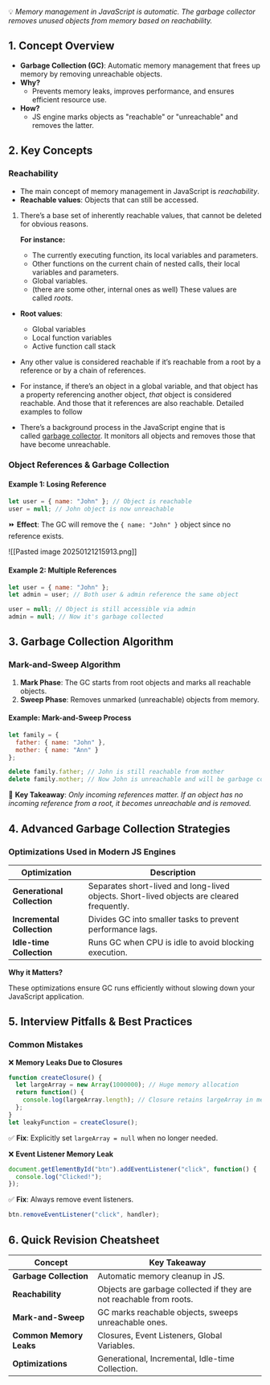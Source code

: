 💡 _Memory management in JavaScript is automatic. The garbage collector removes unused objects from memory based on reachability._
## 1. Concept Overview

- **Garbage Collection (GC)**: Automatic memory management that frees up memory by removing unreachable objects.
- **Why?** 
	- Prevents memory leaks, improves performance, and ensures efficient resource use.
- **How?** 
	- JS engine marks objects as "reachable" or "unreachable" and removes the latter.
## 2. Key Concepts

### Reachability

- The main concept of memory management in JavaScript is _reachability_.
- **Reachable values**: Objects that can still be accessed.

1. There’s a base set of inherently reachable values, that cannot be deleted for obvious reasons.

	**For instance:**
    - The currently executing function, its local variables and parameters.
    - Other functions on the current chain of nested calls, their local variables and parameters.
    - Global variables.
    - (there are some other, internal ones as well)
    These values are called _roots_.
    
- **Root values**:
    - Global variables
    - Local function variables
    - Active function call stack

- Any other value is considered reachable if it’s reachable from a root by a reference or by a chain of references.
- For instance, if there’s an object in a global variable, and that object has a property referencing another object, _that_ object is considered reachable. And those that it references are also reachable. Detailed examples to follow

- There’s a background process in the JavaScript engine that is called [garbage collector](https://en.wikipedia.org/wiki/Garbage_collection_(computer_science)). It monitors all objects and removes those that have become unreachable.

### Object References & Garbage Collection
#### Example 1: Losing Reference

```js
let user = { name: "John" }; // Object is reachable
user = null; // John object is now unreachable
```

⏩ **Effect**: The GC will remove the `{ name: "John" }` object since no reference exists.

![[Pasted image 20250121215913.png]]
#### Example 2: Multiple References

```js
let user = { name: "John" };
let admin = user; // Both user & admin reference the same object

user = null; // Object is still accessible via admin
admin = null; // Now it's garbage collected
```
## 3. Garbage Collection Algorithm
### Mark-and-Sweep Algorithm

1. **Mark Phase**: The GC starts from root objects and marks all reachable objects.
2. **Sweep Phase**: Removes unmarked (unreachable) objects from memory.
#### Example: Mark-and-Sweep Process

```js
let family = {
  father: { name: "John" },
  mother: { name: "Ann" }
};

delete family.father; // John is still reachable from mother
delete family.mother; // Now John is unreachable and will be garbage collected
```

📌 **Key Takeaway**: _Only incoming references matter. If an object has no incoming reference from a root, it becomes unreachable and is removed._
## 4. Advanced Garbage Collection Strategies
### Optimizations Used in Modern JS Engines

| Optimization                | Description                                                                               |
| --------------------------- | ----------------------------------------------------------------------------------------- |
| **Generational Collection** | Separates short-lived and long-lived objects. Short-lived objects are cleared frequently. |
| **Incremental Collection**  | Divides GC into smaller tasks to prevent performance lags.                                |
| **Idle-time Collection**    | Runs GC when CPU is idle to avoid blocking execution.                                     |
**Why it Matters?**  

These optimizations ensure GC runs efficiently without slowing down your JavaScript application.
## 5. Interview Pitfalls & Best Practices
### **Common Mistakes**

❌ **Memory Leaks Due to Closures**

```js
function createClosure() {
  let largeArray = new Array(1000000); // Huge memory allocation
  return function() {
    console.log(largeArray.length); // Closure retains largeArray in memory
  };
}
let leakyFunction = createClosure();
```

✅ **Fix**: Explicitly set `largeArray = null` when no longer needed.

❌ **Event Listener Memory Leak**

```js
document.getElementById("btn").addEventListener("click", function() {
  console.log("Clicked!");
});
```

✅ **Fix**: Always remove event listeners.

```js
btn.removeEventListener("click", handler);
```
## 6️. Quick Revision Cheatsheet

| Concept                 | Key Takeaway                                                        |
| ----------------------- | ------------------------------------------------------------------- |
| **Garbage Collection**  | Automatic memory cleanup in JS.                                     |
| **Reachability**        | Objects are garbage collected if they are not reachable from roots. |
| **Mark-and-Sweep**      | GC marks reachable objects, sweeps unreachable ones.                |
| **Common Memory Leaks** | Closures, Event Listeners, Global Variables.                        |
| **Optimizations**       | Generational, Incremental, Idle-time Collection.                    |
